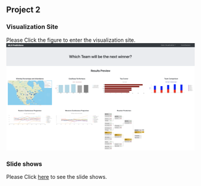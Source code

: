 ## Project 2

### Visualization Site
Please Click the figure to enter the visualization site.
[![cover](resources/static/img/cover.png?raw=true)](https://mlsprediction.herokuapp.com)

### Slide shows
Please Click [here](https://github.com/changrita1114/Project_2/blob/main/resources/slide/Project2_slide.pdf) to see the slide shows.
